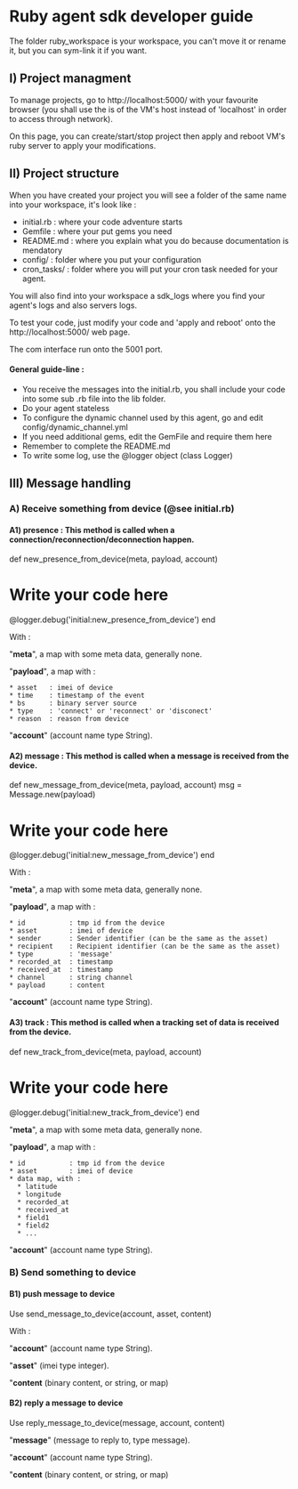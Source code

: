 
# Ruby agent sdk developer guide

The folder ruby_workspace is your workspace, you can't move it or rename it, but you can sym-link it if you want.

## I) Project managment
To manage projects, go to http://localhost:5000/ with your favourite browser (you shall use the is of the VM's host instead of 'localhost' in order to access through network).

On this page, you can create/start/stop project then apply and reboot VM's ruby server to apply your modifications.

## II) Project structure
 When you have created your project you will see a folder of the same name into your workspace, it's look like :

* initial.rb : where your code adventure starts
* Gemfile : where your put gems you need
* README.md : where you explain what you do because documentation is mendatory
* config/ : folder where you put your configuration
* cron_tasks/ : folder where you will put your cron task needed for your agent.

You will also find into your workspace a sdk_logs where you find your agent's logs and also servers logs.

To test your code, just modify your code and 'apply and reboot' onto the http://localhost:5000/ web page.

The com interface run onto the 5001 port.

#### General guide-line :

* You receive the messages into the initial.rb, you shall include your code into some sub .rb file into the lib folder.
* Do your agent stateless
* To configure the dynamic channel used by this agent, go and edit config/dynamic_channel.yml
* If you need additional gems, edit the GemFile and require them here
* Remember to complete the README.md
* To write some log, use the @logger object (class Logger)


## III) Message handling

### A) Receive something from device (@see initial.rb)

#### A1) presence : This method is called when a connection/reconnection/deconnection happen.

def new_presence_from_device(meta, payload, account)
  # Write your code here
  @logger.debug('initial:new_presence_from_device')
end

 With :

"**meta**", a map with some meta data, generally none.

"**payload**", a map with :

    * asset   : imei of device
    * time    : timestamp of the event
    * bs      : binary server source
    * type    : 'connect' or 'reconnect' or 'disconect'
    * reason  : reason from device

"**account**" (account name type String).

#### A2) message : This method is called when a message is received from the device.

def new_message_from_device(meta, payload, account)
  msg = Message.new(payload)
  # Write your code here
  @logger.debug('initial:new_message_from_device')
end

 With :

"**meta**", a map with some meta data, generally none.

"**payload**", a map with :

    * id           : tmp id from the device
    * asset        : imei of device
    * sender       : Sender identifier (can be the same as the asset)
    * recipient    : Recipient identifier (can be the same as the asset)
    * type         : 'message'
    * recorded_at  : timestamp
    * received_at  : timestamp
    * channel      : string channel
    * payload      : content

"**account**" (account name type String).

#### A3) track : This method is called when a tracking set of data is received from the device.

def new_track_from_device(meta, payload, account)
  # Write your code here
  @logger.debug('initial:new_track_from_device')
end

"**meta**", a map with some meta data, generally none.

"**payload**", a map with :

    * id           : tmp id from the device
    * asset        : imei of device
    * data map, with :
      * latitude
      * longitude
      * recorded_at
      * received_at
      * field1
      * field2
      * ...

"**account**" (account name type String).


### B) Send something to device

#### B1) push message to device

Use send_message_to_device(account, asset, content)

With :

"**account**" (account name type String).

"**asset**" (imei type integer).

"**content** (binary content, or string, or map)

#### B2) reply a message to device

Use reply_message_to_device(message, account, content)

"**message**" (message to reply to, type message).

"**account**" (account name type String).

"**content** (binary content, or string, or map)
